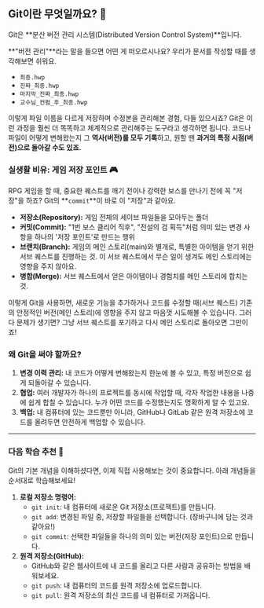 ## Git이란 무엇일까요? 🧐

Git은 **분산 버전 관리 시스템(Distributed Version Control System)**입니다.

**"버전 관리"**라는 말을 들으면 어떤 게 떠오르시나요? 우리가 문서를 작성할 때를 생각해보면 쉬워요.

-   `최종.hwp`
-   `진짜_최종.hwp`
-   `마지막_진짜_최종.hwp`
-   `교수님_컨펌_후_최종.hwp`

이렇게 파일 이름을 다르게 저장하며 수정본을 관리해본 경험, 다들 있으시죠? Git은 이런 과정을 훨씬 더 똑똑하고 체계적으로 관리해주는 도구라고 생각하면 됩니다. 코드나 파일이 어떻게 변해왔는지 그 **역사(버전)를 모두 기록**하고, 원할 땐 **과거의 특정 시점(버전)으로 돌아갈 수도 있죠.**

### 실생활 비유: 게임 저장 포인트 🎮

RPG 게임을 할 때, 중요한 퀘스트를 깨기 전이나 강력한 보스를 만나기 전에 꼭 "저장"을 하죠? Git의 **`commit`**이 바로 이 "저장"과 같아요.

-   **저장소(Repository):** 게임 전체의 세이브 파일들을 모아두는 폴더
-   **커밋(Commit):** "1번 보스 클리어 직후", "전설의 검 획득"처럼 의미 있는 변경 사항을 하나의 '저장 포인트'로 만드는 행위
-   **브랜치(Branch):** 게임의 메인 스토리(main)와 별개로, 특별한 아이템을 얻기 위한 서브 퀘스트를 진행하는 것. 이 서브 퀘스트에서 무슨 일이 생겨도 메인 스토리에는 영향을 주지 않아요.
-   **병합(Merge):** 서브 퀘스트에서 얻은 아이템이나 경험치를 메인 스토리에 합치는 것.

이렇게 Git을 사용하면, 새로운 기능을 추가하거나 코드를 수정할 때(서브 퀘스트) 기존의 안정적인 버전(메인 스토리)에 영향을 주지 않고 마음껏 시도해볼 수 있습니다. 그러다 문제가 생기면? 그냥 서브 퀘스트를 포기하고 다시 메인 스토리로 돌아오면 그만이죠!

### 왜 Git을 써야 할까요?

1.  **변경 이력 관리:** 내 코드가 어떻게 변해왔는지 한눈에 볼 수 있고, 특정 버전으로 쉽게 되돌아갈 수 있습니다.
2.  **협업:** 여러 개발자가 하나의 프로젝트를 동시에 작업할 때, 각자 작업한 내용을 나중에 쉽게 합칠 수 있습니다. 누가 어떤 코드를 수정했는지도 명확하게 알 수 있고요.
3.  **백업:** 내 컴퓨터에 있는 코드뿐만 아니라, GitHub나 GitLab 같은 원격 저장소에 코드를 올려두면 안전하게 백업할 수 있습니다.

---

### 다음 학습 추천 🚀

Git의 기본 개념을 이해하셨다면, 이제 직접 사용해보는 것이 중요합니다. 아래 개념들을 순서대로 학습해보세요!

1.  **로컬 저장소 명령어:**
    -   `git init`: 내 컴퓨터에 새로운 Git 저장소(프로젝트)를 만듭니다.
    -   `git add`: 변경된 파일 중, 저장할 파일들을 선택합니다. (장바구니에 담는 것과 같아요!)
    -   `git commit`: 선택한 파일들을 하나의 의미 있는 버전(저장 포인트)으로 만듭니다.
2.  **원격 저장소(GitHub):**
    -   GitHub와 같은 웹사이트에 내 코드를 올리고 다른 사람과 공유하는 방법을 배워보세요.
    -   `git push`: 내 컴퓨터의 코드를 원격 저장소에 업로드합니다.
    -   `git pull`: 원격 저장소의 최신 코드를 내 컴퓨터로 가져옵니다.

